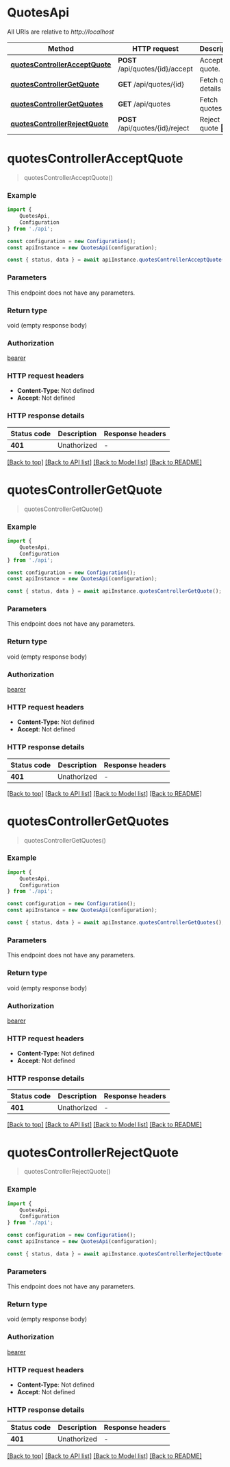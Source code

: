 # QuotesApi

All URIs are relative to *http://localhost*

|Method | HTTP request | Description|
|------------- | ------------- | -------------|
|[**quotesControllerAcceptQuote**](#quotescontrolleracceptquote) | **POST** /api/quotes/{id}/accept | Accept quote. 🚧|
|[**quotesControllerGetQuote**](#quotescontrollergetquote) | **GET** /api/quotes/{id} | Fetch quote details 🚧|
|[**quotesControllerGetQuotes**](#quotescontrollergetquotes) | **GET** /api/quotes | Fetch quotes 🚧|
|[**quotesControllerRejectQuote**](#quotescontrollerrejectquote) | **POST** /api/quotes/{id}/reject | Reject quote 🚧|

# **quotesControllerAcceptQuote**
> quotesControllerAcceptQuote()


### Example

```typescript
import {
    QuotesApi,
    Configuration
} from './api';

const configuration = new Configuration();
const apiInstance = new QuotesApi(configuration);

const { status, data } = await apiInstance.quotesControllerAcceptQuote();
```

### Parameters
This endpoint does not have any parameters.


### Return type

void (empty response body)

### Authorization

[bearer](../README.md#bearer)

### HTTP request headers

 - **Content-Type**: Not defined
 - **Accept**: Not defined


### HTTP response details
| Status code | Description | Response headers |
|-------------|-------------|------------------|
|**401** | Unathorized |  -  |

[[Back to top]](#) [[Back to API list]](../README.md#documentation-for-api-endpoints) [[Back to Model list]](../README.md#documentation-for-models) [[Back to README]](../README.md)

# **quotesControllerGetQuote**
> quotesControllerGetQuote()


### Example

```typescript
import {
    QuotesApi,
    Configuration
} from './api';

const configuration = new Configuration();
const apiInstance = new QuotesApi(configuration);

const { status, data } = await apiInstance.quotesControllerGetQuote();
```

### Parameters
This endpoint does not have any parameters.


### Return type

void (empty response body)

### Authorization

[bearer](../README.md#bearer)

### HTTP request headers

 - **Content-Type**: Not defined
 - **Accept**: Not defined


### HTTP response details
| Status code | Description | Response headers |
|-------------|-------------|------------------|
|**401** | Unathorized |  -  |

[[Back to top]](#) [[Back to API list]](../README.md#documentation-for-api-endpoints) [[Back to Model list]](../README.md#documentation-for-models) [[Back to README]](../README.md)

# **quotesControllerGetQuotes**
> quotesControllerGetQuotes()


### Example

```typescript
import {
    QuotesApi,
    Configuration
} from './api';

const configuration = new Configuration();
const apiInstance = new QuotesApi(configuration);

const { status, data } = await apiInstance.quotesControllerGetQuotes();
```

### Parameters
This endpoint does not have any parameters.


### Return type

void (empty response body)

### Authorization

[bearer](../README.md#bearer)

### HTTP request headers

 - **Content-Type**: Not defined
 - **Accept**: Not defined


### HTTP response details
| Status code | Description | Response headers |
|-------------|-------------|------------------|
|**401** | Unathorized |  -  |

[[Back to top]](#) [[Back to API list]](../README.md#documentation-for-api-endpoints) [[Back to Model list]](../README.md#documentation-for-models) [[Back to README]](../README.md)

# **quotesControllerRejectQuote**
> quotesControllerRejectQuote()


### Example

```typescript
import {
    QuotesApi,
    Configuration
} from './api';

const configuration = new Configuration();
const apiInstance = new QuotesApi(configuration);

const { status, data } = await apiInstance.quotesControllerRejectQuote();
```

### Parameters
This endpoint does not have any parameters.


### Return type

void (empty response body)

### Authorization

[bearer](../README.md#bearer)

### HTTP request headers

 - **Content-Type**: Not defined
 - **Accept**: Not defined


### HTTP response details
| Status code | Description | Response headers |
|-------------|-------------|------------------|
|**401** | Unathorized |  -  |

[[Back to top]](#) [[Back to API list]](../README.md#documentation-for-api-endpoints) [[Back to Model list]](../README.md#documentation-for-models) [[Back to README]](../README.md)

